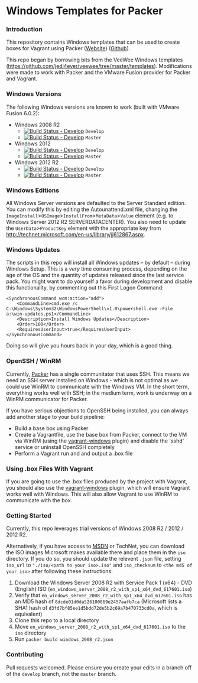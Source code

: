 # Windows Templates for Packer

### Introduction

This repository contains Windows templates that can be used to create boxes for Vagrant using Packer ([Website](packer.io)) ([Github](http://github.com/mitchellh/packer)).

This repo began by borrowing bits from the VeeWee Windows templates (https://github.com/jedi4ever/veewee/tree/master/templates). Modifications were made to work with Packer and the VMware Fusion provider for Packer and Vagrant.

### Windows Versions

The following Windows versions are known to work (built with VMware Fusion 6.0.2):

* Windows 2008 R2
  * [![Build Status - Develop](https://packer.ci.cloudbees.com/buildStatus/icon?job=packer-windows-develop-2008-r2)](https://packer.ci.cloudbees.com/job/packer-windows-develop-2008-r2/) `Develop`
  * [![Build Status - Develop](https://packer.ci.cloudbees.com/buildStatus/icon?job=packer-windows-master-2008-r2)](https://packer.ci.cloudbees.com/job/packer-windows-master-2008-r2/) `Master`
* Windows 2012
  * [![Build Status - Develop](https://packer.ci.cloudbees.com/buildStatus/icon?job=packer-windows-develop-2012)](https://packer.ci.cloudbees.com/job/packer-windows-develop-2012/) `Develop`
  * [![Build Status - Develop](https://packer.ci.cloudbees.com/buildStatus/icon?job=packer-windows-master-2012)](https://packer.ci.cloudbees.com/job/packer-windows-master-2012/) `Master`
* Windows 2012 R2
  * [![Build Status - Develop](https://packer.ci.cloudbees.com/buildStatus/icon?job=packer-windows-develop-2012-r2)](https://packer.ci.cloudbees.com/job/packer-windows-develop-2012-r2/) `Develop`
  * [![Build Status - Develop](https://packer.ci.cloudbees.com/buildStatus/icon?job=packer-windows-master-2012-r2)](https://packer.ci.cloudbees.com/job/packer-windows-master-2012-r2/) `Master`

### Windows Editions

All Windows Server versions are defaulted to the Server Standard edition. You can modify this by editing the Autounattend.xml file, changing the `ImageInstall`>`OSImage`>`InstallFrom`>`MetaData`>`Value` element (e.g. to Windows Server 2012 R2 SERVERDATACENTER). You also need to update the `UserData`>`ProductKey` element with the appropriate key from http://technet.microsoft.com/en-us/library/jj612867.aspx.

### Windows Updates

The scripts in this repo will install all Windows updates – by default – during Windows Setup. This is a _very_ time consuming process, depending on the age of the OS and the quantity of updates released since the last service pack. You might want to do yourself a favor during development and disable this functionality, by commenting out this First Logon Command:

```
<SynchronousCommand wcm:action="add">
	<CommandLine>cmd.exe /c C:\Windows\System32\WindowsPowerShell\v1.0\powershell.exe -File a:\win-updates.ps1</CommandLine>
	<Description>Install Windows Updates</Description>
	<Order>100</Order>
	<RequiresUserInput>true</RequiresUserInput>
</SynchronousCommand>
```

Doing so will give you hours back in your day, which is a good thing.

### OpenSSH / WinRM

Currently, [Packer](http://packer.io) has a single communitator that uses SSH. This means we need an SSH server installed on Windows - which is not optimal as we could use WinRM to communicate with the Windows VM. In the short term, everything works well with SSH; in the medium term, work is underway on a WinRM communicator for Packer. 

If you have serious objections to OpenSSH being installed, you can always add another stage to your build pipeline:

* Build a base box using Packer
* Create a Vagrantfile, use the base box from Packer, connect to the VM via WinRM (using the [vagrant-windows](https://github.com/WinRb/vagrant-windows) plugin) and disable the 'sshd' service or uninstall OpenSSH completely
* Perform a Vagrant run and and output a .box file

### Using .box Files With Vagrant

If you are going to use the .box files produced by the project with Vagrant, you should also use the [vagrant-windows](https://github.com/WinRb/vagrant-windows) plugin, which will ensure Vagrant works well with Windows. This will also allow Vagrant to use WinRM to communicate with the box. 

### Getting Started

Currently, this repo leverages trial versions of Windows 2008 R2 / 2012 / 2012 R2. 


Alternatively, if you have access to [MSDN](http://msdn.microsoft.com) or TechNet, you can download the ISO images Microsoft makes available there and place them in the `iso` directory. If you do so, you should update the relevent `.json` file, setting `iso_url` to `"./iso/<path to your iso>.iso"` and `iso_checksum` to `<the md5 of your iso>` after following these instructions:

1. Download the Windows Server 2008 R2 with Service Pack 1 (x64) - DVD (English) ISO (`en_windows_server_2008_r2_with_sp1_x64_dvd_617601.iso`)
2. Verify that `en_windows_server_2008_r2_with_sp1_x64_dvd_617601.iso` has an MD5 hash of `8dcde01d0da526100869e2457aafb7ca` (Microsoft lists a SHA1 hash of `d3fd7bf85ee1d5bdd72de5b2c69a7b470733cd0a`, which is equivalent)
3. Clone this repo to a local directory
4. Move `en_windows_server_2008_r2_with_sp1_x64_dvd_617601.iso` to the `iso` directory
5. Run `packer build windows_2008_r2.json`

### Contributing

Pull requests welcomed. Please ensure you create your edits in a branch off of the `develop` branch, not the `master` branch.
